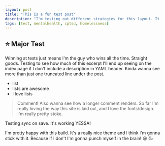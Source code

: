 ```yaml
---
layout: post
title: "This is a fun test post"
description: "I'm testing out different strategies for this layout. It looks like I can add as much text as I want in the description and use this as the first header."
tags: [test, mentalhealth, cptsd, homelessness]
---
```



## :star: Major Test

Winning at tests just means I'm the guy who wins all the time. Straight goods. Testing to see how much of this excerpt I'll end up seeing on the index page if I don't include a description in YAML header. Kinda wanna see more than just one truncated line under the post. 

* list
* lists are awesome
* I love lists

> Comment! Also wanna see how a longer comment renders. So far I'm really loving the way this site is laid out, and I love the fonts/design. I'm really pretty stoke.

Testing sync on save. It's working YESSA!

I'm pretty happy with this build. It's a really nice theme and I think I'm gonna stick with it. Because if I don't I'm gonna punch myself in the brain! :laughing: :thumbsup:
